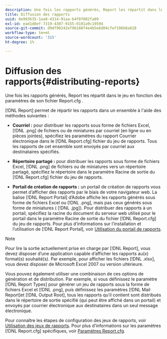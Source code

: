```yaml
---
description: Une fois les rapports générés, Report les répartit dans le jeu en fonction des paramètres de son fichier Report.cfg .
title: Diffusion des rapports
uuid: 0e993635-1aa8-4314-91aa-b4f8f002fa09
exl-id: ead1d8ef-7319-4307-9155-0101a9c1959d
source-git-commit: d9df90242ef96188f4e4b5e6d04cfef196b0a628
workflow-type: tm+mt
source-wordcount: '315'
ht-degree: 1%

---
```


# Diffusion des rapports{#distributing-reports}

Une fois les rapports générés, Report les répartit dans le jeu en fonction des paramètres de son fichier Report.cfg .

[!DNL Report] permet de répartir les rapports dans un ensemble à l&#39;aide des méthodes suivantes :

* **Courriel :** pour distribuer les rapports sous forme de fichiers Excel,  [!DNL .png] de fichiers ou de miniatures par courriel (en ligne ou en pièces jointes), spécifiez les paramètres du rapport Courrier électronique dans le  [!DNL Report.cfg] fichier du jeu de rapports. Tous les rapports de cet ensemble sont envoyés par courriel aux destinataires spécifiés.

* **Répertoire partagé :** pour distribuer les rapports sous forme de fichiers Excel,  [!DNL .png] de fichiers ou de miniatures vers un répertoire partagé, spécifiez le répertoire dans le paramètre Racine de sortie du  [!DNL Report.cfg] fichier du jeu de rapports.

* **Portail de création de rapports :** un portail de création de rapports vous permet d’afficher des rapports par le biais de votre navigateur web. La balise [!DNL Report Portal] d’Adobe affiche les rapports générés sous forme de fichiers Excel ou [!DNL .png], mais pas ceux générés sous forme de miniatures ( [!DNL .jpg]). Pour distribuer des rapports à un portail, spécifiez la racine du document du serveur web utilisé pour le portail dans le paramètre Racine de sortie du fichier [!DNL Report.cfg] du jeu de rapports. Pour plus d’informations sur l’installation et l’utilisation de [!DNL Report Portal], voir [Utilisation du portail de rapports](../../home/c-rpt-oview/c-rpt-portal/c-rpt-portal.md#concept-f692210cad494c00865dbf325eb5ed35).

>[!NOTE]
>
>Pour lire la sortie actuellement prise en charge par [!DNL Report], vous devez disposer d’une application capable d’afficher les rapports au(x) format(s) souhaité(s). Par exemple, pour afficher les fichiers [!DNL .xlsx], vous devez disposer de Microsoft Excel 2007 ou version ultérieure.

Vous pouvez également utiliser une combinaison de ces options de génération et de distribution. Par exemple, si vous définissez le paramètre [!DNL Report Types] pour générer un jeu de rapports sous la forme de fichiers Excel et [!DNL .png], puis définissez les paramètres [!DNL Mail Report]et [!DNL Output Root], tous les rapports qu’il contient sont distribués dans le répertoire de sortie spécifié (qui peut être affiché dans un portail) et envoyés par courrier électronique aux destinataires dans un seul message électronique.

Pour connaître les étapes de configuration des jeux de rapports, voir [Utilisation des jeux de rapports](../../home/c-rpt-oview/c-work-rpt-sets/c-work-rpt-sets.md#concept-a5f078668e1245e684cb2a778c8803d5). Pour plus d’informations sur les paramètres [!DNL Report.cfg] spécifiques, voir [Paramètres Report.cfg](../../home/c-rpt-oview/c-rpt-param-ref/c-rpt-param.md#concept-838e59d72d3f4cb29ee15f5c7eb0ceff).
